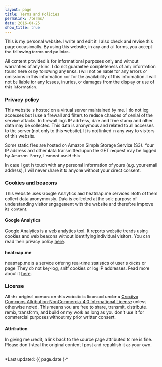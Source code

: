 ```yaml
---
layout: page
title: Terms and Policies
permalink: /terms/
date: 2016-08-25
show_title: true
---
```


This is my personal website. I write and edit it. I also check and revise this page occasionally.
By using this website, in any and all forms, you accept the following terms and policies.

All content provided is for informational purposes only and without warranties of any kind. I do not guarantee completeness of any information found here or by following any links. I will not be liable for any errors or omissions in this information nor for the availability of this information. I will not be liable for any losses, injuries, or damages from the display or use of this information.

### Privacy policy

This website is hosted on a virtual server maintained by me. I do not log accesses but I use a firewall and filters to reduce chances of denial of the service attacks. In firewall logs IP address, date and time stamp and other data may be collected. This data is anonymous and related to all accesses to the server (not only to this website). It is not linked in any way to visitors of this website.

Some static files are hosted on Amazon Simple Storage Service (S3). Your IP address and other data transmitted upon the GET request may be logged by Amazon. Sorry, I cannot avoid this.

In case I get in touch with any personal information of yours (e.g. your email address), I will never share it to anyone without your direct consent.

### Cookies and beacons

This website uses Google Analytics and heatmap.me services. Both of them collect data anonymously. Data is collected at the sole purpose of understanding visitor engagement with the website and therefore improve its content.

#### Google Analytics

Google Analytics is a web analytics tool. It reports website trends using cookies and web beacons without identifying individual visitors. You can read their privacy policy [here](http://www.google.com/analytics/learn/privacy.html).

#### heatmap.me

heatmap.me is a service offering real-time statistics of user's clicks on page. They do not key-log, sniff cookies or log IP addresses. Read more about it [here](https://heatmap.me/).

### License

All the original content on this website is licensed under a [Creative Commons Attribution-NonCommercial 4.0 International License](http://creativecommons.org/licenses/by-nc/4.0/) unless otherwise noted. This means you are free to share, transmit, distribute, remix, transform, and build on my work as long as you don't use it for commercial purposes without my prior written consent.

#### Attribution

In giving me credit, a link back to the source page attributed to me is fine. Please don't steal the original content I post and republish it as your own.

<br>
*Last updated: {{ page.date }}*
